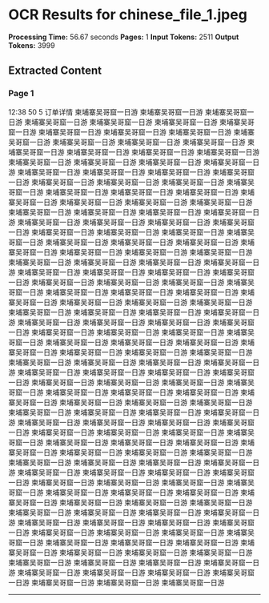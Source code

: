 # OCR Results for chinese_file_1.jpeg

**Processing Time:** 56.67 seconds
**Pages:** 1
**Input Tokens:** 2511
**Output Tokens:** 3999

## Extracted Content

### Page 1

12:38 50 5 订单详情 柬埔寨吴哥窟一日游 柬埔寨吴哥窟一日游 柬埔寨吴哥窟一日游 柬埔寨吴哥窟一日游 柬埔寨吴哥窟一日游 柬埔寨吴哥窟一日游 柬埔寨吴哥窟一日游 柬埔寨吴哥窟一日游 柬埔寨吴哥窟一日游 柬埔寨吴哥窟一日游 柬埔寨吴哥窟一日游 柬埔寨吴哥窟一日游 柬埔寨吴哥窟一日游 柬埔寨吴哥窟一日游 柬埔寨吴哥窟一日游 柬埔寨吴哥窟一日游 柬埔寨吴哥窟一日游 柬埔寨吴哥窟一日游 柬埔寨吴哥窟一日游 柬埔寨吴哥窟一日游 柬埔寨吴哥窟一日游 柬埔寨吴哥窟一日游 柬埔寨吴哥窟一日游 柬埔寨吴哥窟一日游 柬埔寨吴哥窟一日游 柬埔寨吴哥窟一日游 柬埔寨吴哥窟一日游 柬埔寨吴哥窟一日游 柬埔寨吴哥窟一日游 柬埔寨吴哥窟一日游 柬埔寨吴哥窟一日游 柬埔寨吴哥窟一日游 柬埔寨吴哥窟一日游 柬埔寨吴哥窟一日游 柬埔寨吴哥窟一日游 柬埔寨吴哥窟一日游 柬埔寨吴哥窟一日游 柬埔寨吴哥窟一日游 柬埔寨吴哥窟一日游 柬埔寨吴哥窟一日游 柬埔寨吴哥窟一日游 柬埔寨吴哥窟一日游 柬埔寨吴哥窟一日游 柬埔寨吴哥窟一日游 柬埔寨吴哥窟一日游 柬埔寨吴哥窟一日游 柬埔寨吴哥窟一日游 柬埔寨吴哥窟一日游 柬埔寨吴哥窟一日游 柬埔寨吴哥窟一日游 柬埔寨吴哥窟一日游 柬埔寨吴哥窟一日游 柬埔寨吴哥窟一日游 柬埔寨吴哥窟一日游 柬埔寨吴哥窟一日游 柬埔寨吴哥窟一日游 柬埔寨吴哥窟一日游 柬埔寨吴哥窟一日游 柬埔寨吴哥窟一日游 柬埔寨吴哥窟一日游 柬埔寨吴哥窟一日游 柬埔寨吴哥窟一日游 柬埔寨吴哥窟一日游 柬埔寨吴哥窟一日游 柬埔寨吴哥窟一日游 柬埔寨吴哥窟一日游 柬埔寨吴哥窟一日游 柬埔寨吴哥窟一日游 柬埔寨吴哥窟一日游 柬埔寨吴哥窟一日游 柬埔寨吴哥窟一日游 柬埔寨吴哥窟一日游 柬埔寨吴哥窟一日游 柬埔寨吴哥窟一日游 柬埔寨吴哥窟一日游 柬埔寨吴哥窟一日游 柬埔寨吴哥窟一日游 柬埔寨吴哥窟一日游 柬埔寨吴哥窟一日游 柬埔寨吴哥窟一日游 柬埔寨吴哥窟一日游 柬埔寨吴哥窟一日游 柬埔寨吴哥窟一日游 柬埔寨吴哥窟一日游 柬埔寨吴哥窟一日游 柬埔寨吴哥窟一日游 柬埔寨吴哥窟一日游 柬埔寨吴哥窟一日游 柬埔寨吴哥窟一日游 柬埔寨吴哥窟一日游 柬埔寨吴哥窟一日游 柬埔寨吴哥窟一日游 柬埔寨吴哥窟一日游 柬埔寨吴哥窟一日游 柬埔寨吴哥窟一日游 柬埔寨吴哥窟一日游 柬埔寨吴哥窟一日游 柬埔寨吴哥窟一日游 柬埔寨吴哥窟一日游 柬埔寨吴哥窟一日游 柬埔寨吴哥窟一日游 柬埔寨吴哥窟一日游 柬埔寨吴哥窟一日游 柬埔寨吴哥窟一日游 柬埔寨吴哥窟一日游 柬埔寨吴哥窟一日游 柬埔寨吴哥窟一日游 柬埔寨吴哥窟一日游 柬埔寨吴哥窟一日游 柬埔寨吴哥窟一日游 柬埔寨吴哥窟一日游 柬埔寨吴哥窟一日游 柬埔寨吴哥窟一日游 柬埔寨吴哥窟一日游 柬埔寨吴哥窟一日游 柬埔寨吴哥窟一日游 柬埔寨吴哥窟一日游 柬埔寨吴哥窟一日游 柬埔寨吴哥窟一日游 柬埔寨吴哥窟一日游 柬埔寨吴哥窟一日游 柬埔寨吴哥窟一日游 柬埔寨吴哥窟一日游 柬埔寨吴哥窟一日游 柬埔寨吴哥窟一日游 柬埔寨吴哥窟一日游 柬埔寨吴哥窟一日游 柬埔寨吴哥窟一日游 柬埔寨吴哥窟一日游 柬埔寨吴哥窟一日游 柬埔寨吴哥窟一日游 柬埔寨吴哥窟一日游 柬埔寨吴哥窟一日游 柬埔寨吴哥窟一日游 柬埔寨吴哥窟一日游 柬埔寨吴哥窟一日游 柬埔寨吴哥窟一日游 柬埔寨吴哥窟一日游 柬埔寨吴哥窟一日游 柬埔寨吴哥窟一日游 柬埔寨吴哥窟一日游 柬埔寨吴哥窟一日游 柬埔寨吴哥窟一日游 柬埔寨吴哥窟一日游 柬埔寨吴哥窟一日游 柬埔寨吴哥窟一日游 柬埔寨吴哥窟一日游 柬埔寨吴哥窟一日游 柬埔寨吴哥窟一日游 柬埔寨吴哥窟一日游 柬埔寨吴哥窟一日游 柬埔寨吴哥窟一日游 柬埔寨吴哥窟一日游 柬埔寨吴哥窟一日游 柬埔寨吴哥窟一日游 柬埔寨吴哥窟一日游 柬埔寨吴哥窟一日游 柬埔寨吴哥窟一日游 柬埔寨吴哥窟一日游 柬埔寨吴哥窟一日游 柬埔寨吴哥窟一日游 柬埔寨吴哥窟一日游 柬埔寨吴哥窟一日游 柬埔寨吴哥窟一日游 柬埔寨吴哥窟一日游 柬埔寨吴哥窟一日游 柬埔寨吴哥窟一日游 柬埔寨吴哥窟一日游 柬埔寨吴哥窟一日游 柬埔寨吴哥窟一日游 柬埔寨吴哥窟一日游 柬埔寨吴哥窟一日游 柬埔寨吴哥窟一日游 柬埔寨吴哥窟一日游 柬埔寨吴哥窟一日游 柬埔寨吴哥窟一日游 柬埔寨吴哥窟一日游 柬埔寨吴哥窟一日游 柬埔寨吴哥窟一日游 柬埔寨吴哥窟一日游 柬埔寨吴哥窟一日游 

---

